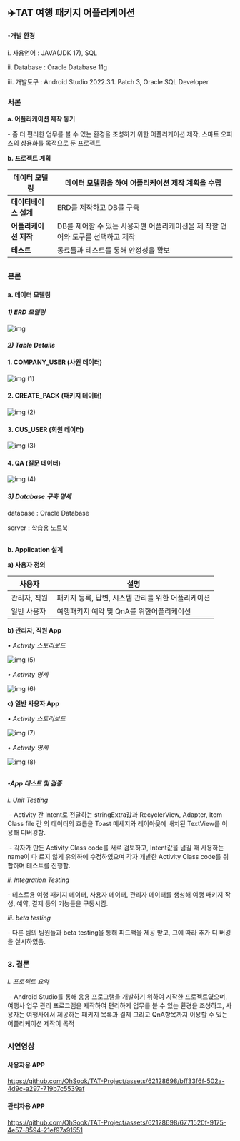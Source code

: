 ## ✈️TAT 여행 패키지 어플리케이션

#### •개발 환경
ⅰ. 사용언어 : JAVA(JDK 17), SQL

ⅱ. Database : Oracle Database 11g

ⅲ. 개발도구 : Android Studio 2022.3.1. Patch 3, Oracle SQL Developer


### 서론


**a. 어플리케이션 제작 동기**

\- 좀 더 편리한 업무를 볼 수 있는 환경을 조성하기 위한 어플리케이션 제작, 스마트 오피스의 상용화를 목적으로 둔 프로젝트

**b. 프로젝트 계획**

| **데이터 모델링** | 데이터 모델링을 하여 어플리케이션 제작 계획을 수립 |
| --- | --- |
| **데이터베이스 설계** | ERD를 제작하고 DB를 구축 |
| **어플리케이션 제작** | DB를 제어할 수 있는 사용자별 어플리케이션을 제 작할 언어와 도구를 선택하고 제작 |
| **테스트** | 동료들과 테스트를 통해 안정성을 확보 |
##
### 본론

#### **a. 데이터 모델링**

#### _1) ERD 모델링_
![img](https://github.com/OhSook/TAT-Project/assets/62128698/0e36dd49-e4a7-4c6d-bd73-5a233fb8f75c)

#### _**2) Table Details**_

#### **1\. COMPANY\_USER (사원 데이터)**

![img (1)](https://github.com/OhSook/TAT-Project/assets/62128698/4fd87fb4-7599-41f4-a851-37be3a2972a7)

#### **2\. CREATE\_PACK (패키지 데이터)**

![img (2)](https://github.com/OhSook/TAT-Project/assets/62128698/7228fc10-c658-4fc5-b6cf-160b5dd9f6ad)

#### **3\. CUS\_USER (회원 데이터)**

![img (3)](https://github.com/OhSook/TAT-Project/assets/62128698/c5237e83-905d-4024-a4dd-5d100a6337ac)

#### **4\. QA (질문 데이터)**

![img (4)](https://github.com/OhSook/TAT-Project/assets/62128698/b75a9179-b8fc-4f22-ad9c-e2d253299255)

#### _**3) Database 구축 명세**_

database : Oracle Database

server : 학습용 노트북

## 
**b. Application 설계**

**a) 사용자 정의**

| **사용자**  | **설명** |
| --- | --- |
| 관리자, 직원  | 패키지 등록, 답변, 시스템 관리를 위한 어플리케이션 |
| 일반 사용자  | 여행패키지 예약 및 QnA를 위한어플리케이션 |

**b) 관리자, 직원 App**

_• Activity 스토리보드_

![img (5)](https://github.com/OhSook/TAT-Project/assets/62128698/ee6480d4-612d-42b2-87d3-f6e287fcf568)

_• Activity 명세_

![img (6)](https://github.com/OhSook/TAT-Project/assets/62128698/519c80e1-7d67-4b22-adef-2f64fbd0a6ea)

**c) 일반 사용자 App**

_• Activity 스토리보드_

![img (7)](https://github.com/OhSook/TAT-Project/assets/62128698/3f9434f2-4b1c-4906-bc8e-7a2da4479dbd)

_• Activity 명세_

![img (8)](https://github.com/OhSook/TAT-Project/assets/62128698/18ded7a3-0f11-4eeb-a06f-e4f8751c6ba0)

##
#### _•App 테스트 및 검증_

_ⅰ. Unit Testing_

 - Activity 간 Intent로 전달하는 stringExtra값과 RecyclerView, Adapter, Item Class file 간 의 데이터의 흐름을 Toast 메세지와 레이아웃에 배치된 TextView를 이용해 디버깅함.

 - 각자가 만든 Activity Class code를 서로 검토하고, Intent값을 넘길 때 사용하는 name이 다 르지 않게 유의하에 수정하였으며 각자 개발한 Activity Class code를 취합하며 테스트를 진행함.

_ii. Integration Testing_

\- 테스트용 여행 패키지 데이터, 사용자 데이터, 관리자 데이터를 생성해 여행 패키지 작성, 예약, 결제 등의 기능들을 구동시킴.

_iii. beta testing_

\- 다른 팀의 팀원들과 beta testing을 통해 피드백을 제공 받고, 그에 따라 추가 디 버깅을 실시하였음.

##
### 3\. 결론

_ⅰ. 프로젝트 요약_

 - Android Studio를 통해 응용 프로그램을 개발하기 위하여 시작한 프로젝트였으며, 여행사 업무 관리 프로그램을 제작하여 편리하게 업무를 볼 수 있는 환경을 조성하고, 사용자는 여행사에서 제공하는 패키지 목록과 결제 그리고 QnA항목까지 이용할 수 있는 어플리케이션 제작이 목적

##

### 시연영상

#### 사용자용 APP

https://github.com/OhSook/TAT-Project/assets/62128698/bff33f6f-502a-4d9c-a297-719b7c5539af

#### 관리자용 APP

https://github.com/OhSook/TAT-Project/assets/62128698/6771520f-9175-4e57-8594-21ef97a91551


 
